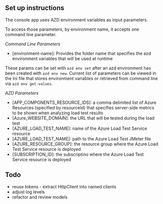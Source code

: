 ﻿## Set up instructions
The console app uses AZD environment variables as input parameters.

To access those parameters, by environment name, it accepts one
command line parameter.

*Command Line Parameters*
- [environment-name]: Provides the folder name that specifies the azd environment variables that will be used at runtime

These params can be set with `azd env set` after an azd environment
has been created with `azd env new`. Current list of parameters can
be viewed in the Ini file that stores environment variables or
retrieved from command line via `azd env get-values`.

*AZD Parameters*
- [APP_COMPONENTS_RESOURCE_IDS]: a comma delimited list of Azure Resources (specified by resourceId) that specifies server-side metrics to be shown when analyzing load test results
- [Azure_WEBSITE_DOMAIN]: the URL that will be tested during the load test
- [AZURE_LOAD_TEST_NAME]: name of the Azure Load Test Service resource
- [AZURE_LOAD_TEST_NAME]: path to the Azure Load Test JMeter file
- [AZURE_RESOURCE_GROUP]: the resource group where the Azure Load Test Service resource is deployed
- [SUBSCRIPTION_ID]: the subscriptino where the Azure Load Test Service resource is deployed

## Todo
- reuse tokens - extract HttpClient into named clients
- adjust log levels
- refactor and review models